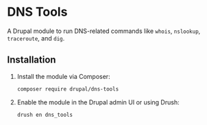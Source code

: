 # DNS Tools

A Drupal module to run DNS-related commands like `whois`, `nslookup`, `traceroute`, and `dig`.

## Installation

1. Install the module via Composer:
   ```bash
   composer require drupal/dns-tools
   
   
2. Enable the module in the Drupal admin UI or using Drush:
    ```bash
    drush en dns_tools